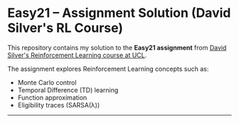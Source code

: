 # Easy21 – Assignment Solution (David Silver's RL Course)

This repository contains my solution to the **Easy21 assignment** from [David Silver's Reinforcement Learning course at UCL](http://www0.cs.ucl.ac.uk/staff/d.silver/web/Teaching.html).

The assignment explores Reinforcement Learning concepts such as:
- Monte Carlo control
- Temporal Difference (TD) learning
- Function approximation
- Eligibility traces (SARSA(λ))

---
